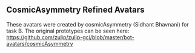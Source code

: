 ## CosmicAsymmetry Refined Avatars

These avatars were created by cosmicAsymmetry (Sidhant Bhavnani) for task B. The original prototypes can be seen here: https://github.com/zulip/zulip-gci/blob/master/bot-avatars/cosmicAsymmetry
